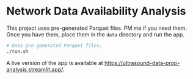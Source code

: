 # Network Data Availability Analysis

This project uses pre-generated Parquet files. PM me if you need them. Once you have them, place them in the `data` directory and run the app.

```bash
# Uses pre-generated Parquet files. 
./run.sh
```

A live version of the app is available at https://ultrasound-data-prop-analysis.streamlit.app/.